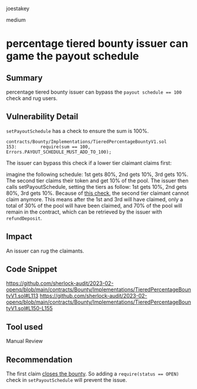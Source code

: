 joestakey

medium

# percentage tiered bounty issuer can game the payout schedule

## Summary
percentage tiered bounty issuer can bypass the `payout schedule == 100` check and rug users.

## Vulnerability Detail
`setPayoutSchedule` has a check to ensure the sum is 100%.
```solidity
contracts/Bounty/Implementations/TieredPercentageBountyV1.sol
153:         require(sum == 100, Errors.PAYOUT_SCHEDULE_MUST_ADD_TO_100);
```

The issuer can bypass this check if a lower tier claimant claims first:

imagine the following schedule: 1st gets 80%, 2nd gets 10%, 3rd gets 10%.
The second tier claims their token and get 10% of the pool.
The issuer then calls setPayoutSchedule, setting the tiers as follow: 1st gets 10%, 2nd gets 80%, 3rd gets 10%.
Because of [this check](https://github.com/sherlock-audit/2023-02-openq/blob/main/contracts/Bounty/Implementations/TieredPercentageBountyV1.sol#L113), the second tier claimant cannot claim anymore. This means after the 1st and 3rd will have claimed, only a total of 30% of the pool will have been claimed, and 70% of the pool will remain in the contract, which can be retrieved by the issuer with `refundDeposit`.

## Impact
An issuer can rug the claimants.

## Code Snippet
https://github.com/sherlock-audit/2023-02-openq/blob/main/contracts/Bounty/Implementations/TieredPercentageBountyV1.sol#L113
https://github.com/sherlock-audit/2023-02-openq/blob/main/contracts/Bounty/Implementations/TieredPercentageBountyV1.sol#L150-L155

## Tool used
Manual Review

## Recommendation
The first claim [closes the bounty](https://github.com/sherlock-audit/2023-02-openq/blob/main/contracts/ClaimManager/Implementations/ClaimManagerV1.sol#L216). So adding a `require(status == OPEN)` check in `setPayoutSchedule` will prevent the issue.